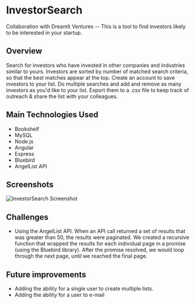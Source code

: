 InvestorSearch
========
Collaboration with DreamIt Ventures -- This is a tool to find investors likely to be interested in your startup.

Overview
----
Search for investors who have invested in other companies and industries similar to yours.  Investors are sorted by number of matched search criteria, so that the best matches appear at the top. Create an account to save investors to your list. Do multiple searches and add and remove as many investors as you'd like to your list. Export them to a .csv file to keep track of outreach & share the list with your colleagues.

Main Technologies Used
----
* Bookshelf
* MySQL
* Node.js
* Angular
* Express
* Bluebird
* AngelList API

Screenshots
----
![InvestorSearch Screenshot](https://imagizer.imageshack.us/v2/955x684q50/829/e1a7.png)

Challenges
----
* Using the AngelList API. When an API call returned a set of results that was greater than 50, the results were paginated. We created a recursive function that wrapped the results for each individual page in a promise (using the Bluebird library). After the promise resolved, we would loop through the next page, until we reached the final page.


Future improvements
----
* Adding the ability for a single user to create multiple lists.
* Adding the ability for a user to e-mail 


